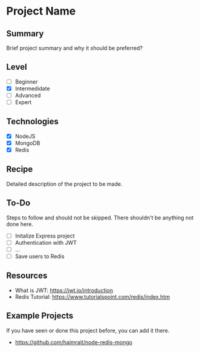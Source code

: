 # Project Name

## Summary

Brief project summary and why it should be preferred?

## Level

- [ ] Beginner
- [x] Intermedidate
- [ ] Advanced
- [ ] Expert

## Technologies

- [x] NodeJS
- [x] MongoDB
- [x] Redis

## Recipe

Detailed description of the project to be made.

## To-Do

Steps to follow and should not be skipped. There shouldn't be anything not done here.

- [ ] Initalize Express project
- [ ] Authentication with JWT
- [ ] ...
- [ ] Save users to Redis

## Resources

- What is JWT: https://jwt.io/introduction
- Redis Tutorial: https://www.tutorialspoint.com/redis/index.htm

## Example Projects

If you have seen or done this project before, you can add it there.

- https://github.com/haimrait/node-redis-mongo
